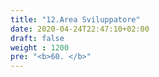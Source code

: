 ```yaml
---
title: "12.Area Sviluppatore"
date: 2020-04-24T22:47:10+02:00
draft: false
weight : 1200
pre: "<b>60. </b>"
---
```



